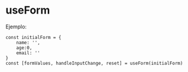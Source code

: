 # useForm

Ejemplo:

```
const initialForm = {
    name: '',
    age:0,
    email: ''
}
const [formValues, handleInputChange, reset] = useForm(initialForm)

```
